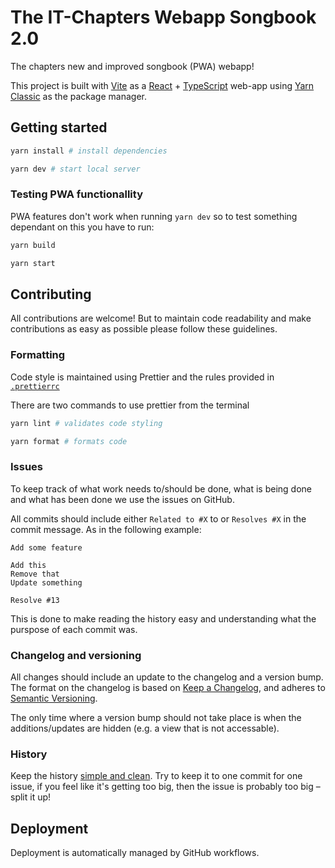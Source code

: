 # The IT-Chapters Webapp Songbook 2.0

The chapters new and improved songbook (PWA) webapp!

This project is built with [Vite](https://vitest.dev) as a [React](https://reactjs.org) + [TypeScript](https://www.typescriptlang.org) web-app using [Yarn Classic](https://classic.yarnpkg.com/) as the package manager.

## Getting started

```sh
yarn install # install dependencies

yarn dev # start local server
```

### Testing PWA functionallity

PWA features don't work when running `yarn dev` so to test something dependant on this you have to run:

```sh
yarn build

yarn start
```

## Contributing

All contributions are welcome! But to maintain code readability and make contributions as easy as possible please follow these guidelines.

### Formatting

Code style is maintained using Prettier and the rules provided in [`.prettierrc`](./.prettierrc)

There are two commands to use prettier from the terminal

```sh
yarn lint # validates code styling

yarn format # formats code
```

### Issues

To keep track of what work needs to/should be done, what is being done and what has been done we use the issues on GitHub.

All commits should include either `Related to #X` to or `Resolves #X` in the commit message. As in the following example:

```
Add some feature

Add this
Remove that
Update something

Resolve #13
```

This is done to make reading the history easy and understanding what the purspose of each commit was.

### Changelog and versioning

All changes should include an update to the changelog and a version bump. The format on the changelog is based on [Keep a Changelog](https://keepachangelog.com/en/1.0.0/), and adheres to [Semantic Versioning](https://semver.org/spec/v2.0.0.html).

The only time where a version bump should not take place is when the additions/updates are hidden (e.g. a view that is not accessable).

### History

Keep the history [simple and clean](https://www.youtube.com/watch?v=B1nDzB1P8GM). Try to keep it to one commit for one issue, if you feel like it's getting too big, then the issue is probably too big – split it up!

## Deployment

Deployment is automatically managed by GitHub workflows.
